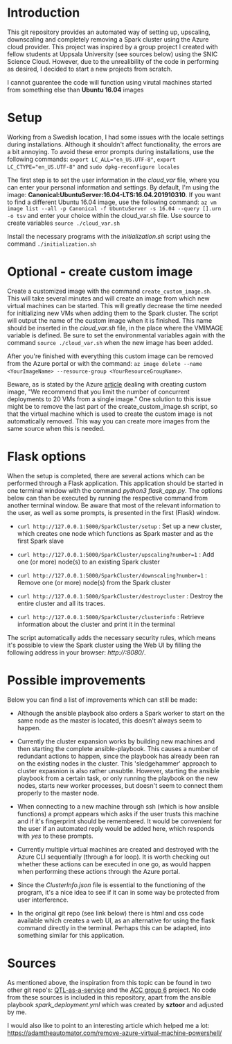 # Introduction

This git repository provides an automated way of setting up, upscaling, downscaling and completely removing a Spark cluster using the Azure cloud provider. This project was inspired by a group project I created with fellow students at Uppsala University (see sources below) using the SNIC Science Cloud. However, due to the unrealibility of the code in performing as desired, I decided to start a new projects from scratch.

I cannot guarentee the code will function using virutal machines started from something else than __Ubuntu 16.04__ images  


# Setup

Working from a Swedish location, I had some issues with the locale settings during installations. Although it shouldn't affect functionality, the errors are a bit annoying. To avoid these error prompts during installations, use the following commands: `export LC_ALL="en_US.UTF-8"`, `export LC_CTYPE="en_US.UTF-8"` and `sudo dpkg-reconfigure locales`

The first step is to set the user information in the _cloud_var_ file, where you can enter your personal information and settings. By default, I'm using the image: __Canonical:UbuntuServer:16.04-LTS:16.04.201910310__. If you want to find a different Ubuntu 16.04 image, use the following command: `az vm image list --all -p Canonical -f UbuntuServer -s 16.04 --query [].urn -o tsv` and enter your choice within the cloud_var.sh file. Use source to create variables `source ./cloud_var.sh`

Install the necessary programs with the _initialization.sh_ script using the command `./initialization.sh`


# Optional - create custom image

Create a customized image with the command `create_custom_image.sh`. This will take several minutes and will create an image from which new virtual machines can be started. This will greatly decrease the time needed for initializing new VMs when adding them to the Spark cluster. The script will output the name of the custom image when it is finished. This name should be inserted in the _cloud_var.sh_ file, in the place where the VMIMAGE variable is defined. Be sure to set the environmental variables again with the command `source ./cloud_var.sh` when the new image has been added.

After you're finished with everything this custom image can be removed from the Azure portal or with the command: `az image delete --name <YourImageName> --resource-group <YourResourceGroupName>`.

Beware, as is stated by the Azure [article](https://docs.microsoft.com/en-us/azure/virtual-machines/linux/tutorial-custom-images) dealing with creating custom image, "We recommend that you limit the number of concurrent deployments to 20 VMs from a single image." One solution to this issue might be to remove the last part of the create_custom_image.sh script, so that the virtual machine which is used to create the custom image is not automatically removed. This way you can create more images from the same source when this is needed.


# Flask options

When the setup is completed, there are several actions which can be performed through a Flask application. This application should be started in one terminal window with the command _python3 flask_app.py_. The options below can than be executed by running the respective command from another terminal window. Be aware that most of the relevant information to the user, as well as some prompts, is presented in the first (Flask) window.

- `curl http://127.0.0.1:5000/SparkCluster/setup` : Set up a new cluster, which creates one node which functions as Spark master and as the first Spark slave

- `curl http://127.0.0.1:5000/SparkCluster/upscaling?number=1` : Add one (or more) node(s) to an existing Spark cluster

- `curl http://127.0.0.1:5000/SparkCluster/downscaling?number=1` : Remove one (or more) node(s) from the Spark cluster

- `curl http://127.0.0.1:5000/SparkCluster/destroycluster` : Destroy the entire cluster and all its traces.

- `curl http://127.0.0.1:5000/SparkCluster/clusterinfo` : Retrieve information about the cluster and print it in the terminal

The script automatically adds the necessary security rules, which means it's possible to view the Spark cluster using the Web UI by filling the following address in your browser: _http://<publip ip of master node>:8080/_.


# Possible improvements

Below you can find a list of improvements which can still be made:

- Although the ansible playbook also orders a Spark worker to start on the same node as the master is located, this doesn't always seem to happen.

- Currently the cluster expansion works by building new machines and then starting the complete ansible-playbook. This causes a number of redundant actions to happen, since the playbook has already been ran on the existing nodes in the cluster. This 'sledgehammer' approach to cluster expasnion is also rather unsubtle. However, starting the ansible playbook from a certain task, or only running the playbook on the new nodes, starts new worker processes, but doesn't seem to connect them properly to the master node.

- When connecting to a new machine through ssh (which is how ansible functions) a prompt appears which asks if the user trusts this machine and if it's fingerprint should be remembered. It would be convenient for the user if an automated reply would be added here, which responds with *yes* to these prompts.

- Currently multiple virtual machines are created and destroyed with the Azure CLI sequentially (through a for loop). It is worth checking out whether these actions can be executed in one go, as would happen when performing these actions through the Azure portal. 

- Since the _ClusterInfo.json_ file is essential to the functioning of the program, it's a nice idea to see if it can in some way be protected from user interference.

- In the original git repo (see link below) there is html and css code available which creates a web UI, as an alternative for using the flask command directly in the terminal. Perhaps this can be adapted, into something similar for this application.


# Sources

As mentioned above, the inspiration from this topic can be found in two other git repo's: [QTL-as-a-service](https://github.com/QTLaaS/QTLaaS) and the [ACC group 6](https://github.com/MrHed/ACC-grp6) project. No code from these sources is included in this repository, apart from the ansible playbook _spark_deployment.yml_ which was created by __sztoor__ and adjusted by me.

I would also like to point to an interesting article which helped me a lot: https://adamtheautomator.com/remove-azure-virtual-machine-powershell/
